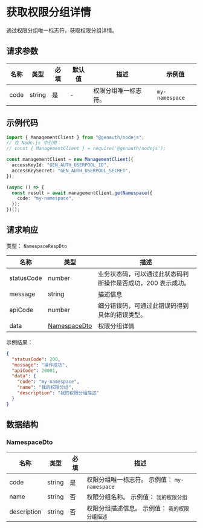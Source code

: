 # 获取权限分组详情

<!--
  警告⚠️：
  不要直接修改该文档，
  https://github.com/Authing/authing-docs-factory
  使用该项目进行生成
-->

<LastUpdated />

通过权限分组唯一标志符，获取权限分组详情。

## 请求参数

| 名称 | 类型   | 必填 | 默认值 | 描述                 | 示例值         |
| ---- | ------ | ---- | ------ | -------------------- | -------------- |
| code | string | 是   | -      | 权限分组唯一标志符。 | `my-namespace` |

## 示例代码

```ts
import { ManagementClient } from "@genauth/nodejs";
// 在 Node.js 中引用：
// const { ManagementClient } = require('@genauth/nodejs');

const managementClient = new ManagementClient({
  accessKeyId: "GEN_AUTH_USERPOOL_ID",
  accessKeySecret: "GEN_AUTH_USERPOOL_SECRET",
});

(async () => {
  const result = await managementClient.getNamespace({
    code: "my-namespace",
  });
})();
```

## 请求响应

类型： `NamespaceRespDto`

| 名称       | 类型                                     | 描述                                                         |
| ---------- | ---------------------------------------- | ------------------------------------------------------------ |
| statusCode | number                                   | 业务状态码，可以通过此状态码判断操作是否成功，200 表示成功。 |
| message    | string                                   | 描述信息                                                     |
| apiCode    | number                                   | 细分错误码，可通过此错误码得到具体的错误类型。               |
| data       | <a href="#NamespaceDto">NamespaceDto</a> | 权限分组详情                                                 |

示例结果：

```json
{
  "statusCode": 200,
  "message": "操作成功",
  "apiCode": 20001,
  "data": {
    "code": "my-namespace",
    "name": "我的权限分组",
    "description": "我的权限分组描述"
  }
}
```

## 数据结构

### <a id="NamespaceDto"></a> NamespaceDto

| 名称        | 类型   | 必填 | 描述                                           |
| ----------- | ------ | ---- | ---------------------------------------------- |
| code        | string | 是   | 权限分组唯一标志符。 示例值： `my-namespace`   |
| name        | string | 否   | 权限分组名称。 示例值： `我的权限分组`         |
| description | string | 否   | 权限分组描述信息。 示例值： `我的权限分组描述` |
